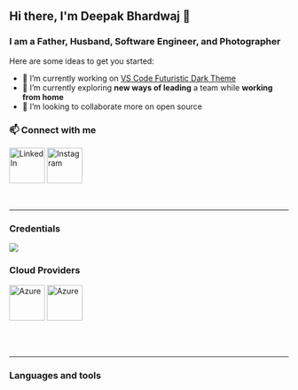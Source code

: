 ## Hi there, I'm Deepak Bhardwaj 👋

### I am a Father, Husband, Software Engineer, and Photographer

Here are some ideas to get you started:

- 🔭 I’m currently working on [VS Code Futuristic Dark Theme](https://github.com/deepak-bhardwaj-ps/VSCode-Theme-Futuristic)
- 🌱 I’m currently exploring **new ways of leading** a team while **working from home**
- 👯 I’m looking to collaborate more on open source

### 📫 Connect with me

[<img alt="LinkedIn" width="64px" src="https://simpleicons.org/icons/linkedin.svg" />](https://linkedin.com/in/deepdotnet)
[<img alt="Instagram" width="64px" src="https://simpleicons.org/icons/instagram.svg" />](https://instagram.com/deepdotnet)


<br />

---

### Credentials
[![](https://api.accredible.com/v1/frontend/credential_website_embed_image/badge/18442462)](https://www.credential.net/0f944bcc-e7ba-479d-bfb9-2b61c7ce7a58)

### Cloud Providers

[<img alt="Azure" width="64px" src="https://simpleicons.org/icons/microsoftazure.svg" />](https://azure.microsoft.com/) 
[<img alt="Azure" width="64px" src="https://simpleicons.org/icons/amazonaws.svg" />](https://aws.amazon.com/)

<br />
<br />

---

### Languages and tools

